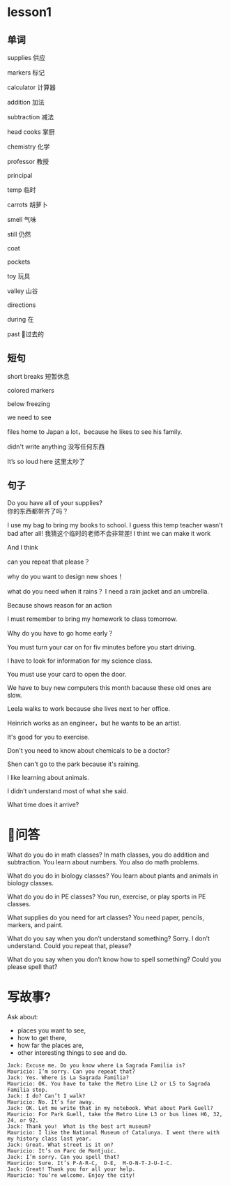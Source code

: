 # lesson1

## 单词

supplies 供应

markers 标记

calculator 计算器

addition 加法

subtraction 减法

head cooks 掌厨

chemistry 化学

professor 教授

principal

temp 临时

carrots 胡萝卜

smell 气味

still 仍然

coat

pockets

toy  玩具

valley 山谷

directions

during 在

past 过去的

## 短句

short breaks 短暂休息

colored markers

below freezing

we need to see

files home to Japan a lot，because he likes to see his family.

didn't write anything 没写任何东西

It’s so loud here  这里太吵了

## 句子

Do you have all of your supplies?  
你的东西都带齐了吗？

I use my bag to bring my books to school.
I guess this temp teacher wasn't bad after all!
我猜这个临时的老师不会非常差!
I thint we can make it work

And I think

can you repeat that please？

why do you want to design new shoes！

what do you need when it rains？
I need a rain jacket and an umbrella.

Because shows reason for an action

I must remember to bring my homework to class tomorrow.

Why do you have to go home early？

You must turn your car on for fiv minutes before you start driving.

I have to look for information for my science class.

You must use your card to open the door.

We have to buy new computers this month bacause these old ones are slow.

Leela walks to work because she lives next to her office.

Heinrich works as an engineer，but he wants to be an artist.

It's good for you to exercise.

Don't you need to know about chemicals to be a doctor?

Shen can't go to the park because it's raining.

I like learning about animals.

I didn’t understand most of what she said.

What time does it arrive?

# 问答

What do you do in math classes?
In math classes, you do addition and subtraction. You learn about numbers. You also do math problems.

What do you do in biology classes?
You learn about plants and animals in biology classes.

What do you do in PE classes?
You run, exercise, or play sports in PE classes.

What supplies do you need for art classes?
You need paper, pencils, markers, and paint.

What do you say when you don’t understand something?
Sorry. I don’t understand. Could you repeat that, please?

What do you say when you don’t know how to spell something?
Could you please spell that?

# 写故事?

Ask about:
- places you want to see,
- how to get there,
- how far the places are,
- other interesting things to see and do.

```
Jack: Excuse me. Do you know where La Sagrada Familia is?
Mauricio: I’m sorry. Can you repeat that?
Jack: Yes. Where is La Sagrada Familia?
Mauricio: OK. You have to take the Metro Line L2 or L5 to Sagrada Familia stop.
Jack: I do? Can’t I walk?
Mauricio: No. It’s far away.
Jack: OK. Let me write that in my notebook. What about Park Guell?
Mauricio: For Park Guell, take the Metro Line L3 or bus lines H6, 32, 24, or 92.
Jack: Thank you!  What is the best art museum?
Mauricio: I like the National Museum of Catalunya. I went there with my history class last year.
Jack: Great. What street is it on?
Mauricio: It’s on Parc de Montjuic.
Jack: I’m sorry. Can you spell that?
Mauricio: Sure. It’s P-A-R-C,  D-E,  M-O-N-T-J-U-I-C.
Jack: Great! Thank you for all your help.
Mauricio: You’re welcome. Enjoy the city!
```
